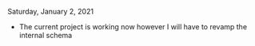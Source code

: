 
Saturday, January 2, 2021
- The current project is working now however I will have to revamp the internal schema 
